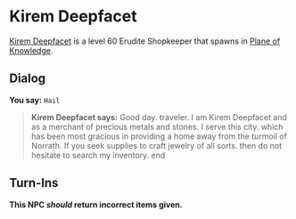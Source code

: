 # Kirem Deepfacet



[Kirem Deepfacet](/npc/202132) is a level 60 Erudite Shopkeeper that spawns in [Plane of Knowledge](/zone/202).



## Dialog

**You say:** `Hail`



>**Kirem Deepfacet says:** Good day. traveler. I am Kirem Deepfacet and as a merchant of precious metals and stones. I serve this city. which has been most gracious in providing a home away from the turmoil of Norrath. If you seek supplies to craft jewelry of all sorts. then do not hesitate to search my inventory.
end



## Turn-Ins



**This NPC *should* return incorrect items given.**





